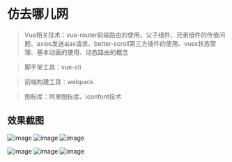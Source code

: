 # 仿去哪儿网

> Vue相关技术：vue-router前端路由的使用、父子组件、兄弟组件的传值问题、axios发送ajax请求、better-scroll第三方插件的使用、vuex状态管理、基本动画的使用、动态路由的概念  

> 脚手架工具：vue-cli  

> 前端构建工具：webpack

> 图标库：阿里图标库、iconfont技术

## 效果截图

![image](https://github.com/sheerLi/Travel/blob/master/src/images/index.png)
![image](https://github.com/sheerLi/Travel/blob/master/src/images/index2.png)
![image](https://github.com/sheerLi/Travel/blob/master/src/images/index3.png)

![image](https://github.com/sheerLi/Travel/blob/master/src/images/city.png)
![image](https://github.com/sheerLi/Travel/blob/master/src/images/detail.png)
![image](https://github.com/sheerLi/Travel/blob/master/src/images/gallery.png)
